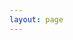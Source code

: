 ```yaml
---
layout: page
---
```


<VditorComponent
id="playground-md-editor"
:text="text"/>

<script setup>
import VditorComponent from "/component/MarkdownEditorV.vue";
import text from './playground_example.md?raw';

</script>

<style setup>
#playground-md-editor {
  max-width: 80vw;
  margin: auto;
}
</style>

